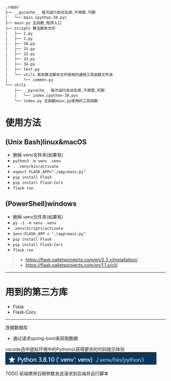```
./app/
├── __pycache__ 每次运行自动生成,不用管,可删
│   └── main.cpython-38.pyc 
├── main.py 主函数,程序入口
├── scripts 算法脚本文件
│   ├── 1.py 
│   ├── 2.py
│   ├── 28.py
│   ├── 31.py
│   ├── 32.py
│   ├── 33.py
│   ├── 34.py
│   ├── test.py
│   └── utils 其他算法脚本文件使用的通用工具函数文件夹
│       └── common.py 
└── utils
    ├── __pycache__ 每次运行自动生成,不用管,可删
    │   └── index.cpython-38.pyc 
    └── index.py 主函数main.py使用的工具函数
```

# 使用方法
## (Unix Bash)linux&macOS
* 删掉.venv文件夹(如果有)
* `python3 -m venv .venv`
* `. .venv/bin/activate`
* `export FLASK_APP="./app/main.py"`
* `pip install Flask`
* `pip install Flask-Cors`
* `flask run`
## (PowerShell)windows
* 删掉.venv文件夹(如果有)
* `py -3 -m venv .venv`
* `.venv\Scripts\activate`
* `$env:FLASK_APP = ".\app\main.py"`
* `pip install Flask`
* `pip install Flask-Cors`
* `flask run`
  

> * https://flask.palletsprojects.com/en/2.3.x/installation/
> * https://flask.palletsprojects.com/en/1.1.x/cli/

---
# 用到的第三方库
* Flask
* Flask-Cors

---



连接数据库
* 通过请求spring-boot来获取数据

vscode选中虚拟环境中的Python以获得更优的代码提示体验
![](docs/images/2023-05-09-11-28-06.png)


TODO
前端携带日期参数发送请求到后端并运行脚本